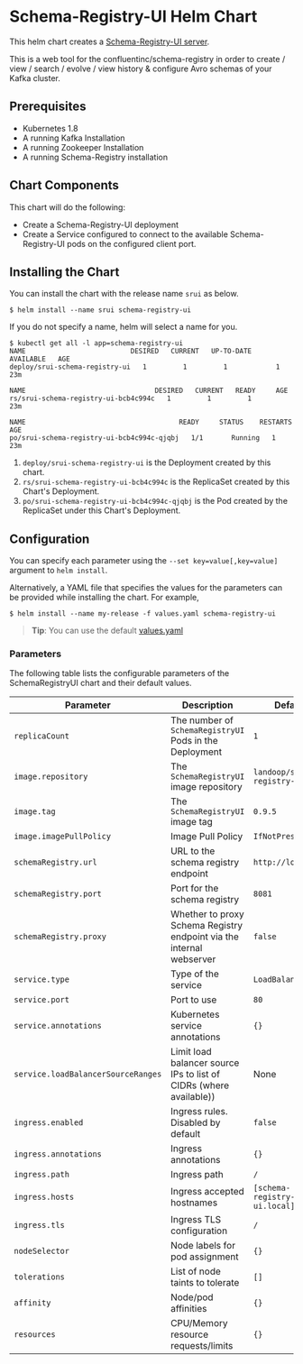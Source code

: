 # Schema-Registry-UI Helm Chart
This helm chart creates a [Schema-Registry-UI server](https://github.com/Landoop/schema-registry-ui).

This is a web tool for the confluentinc/schema-registry in order to create / view / search / evolve / view history & configure Avro schemas of your Kafka cluster.


## Prerequisites
* Kubernetes 1.8
* A running Kafka Installation
* A running Zookeeper Installation
* A running Schema-Registry installation

## Chart Components
This chart will do the following:

* Create a Schema-Registry-UI deployment
* Create a Service configured to connect to the available Schema-Registry-UI pods on the configured
  client port.

## Installing the Chart
You can install the chart with the release name `srui` as below.

```console
$ helm install --name srui schema-registry-ui
```

If you do not specify a name, helm will select a name for you.

```console{%raw}
$ kubectl get all -l app=schema-registry-ui
NAME                          DESIRED   CURRENT   UP-TO-DATE   AVAILABLE   AGE
deploy/srui-schema-registry-ui   1         1         1            1           23m

NAME                                DESIRED   CURRENT   READY     AGE
rs/srui-schema-registry-ui-bcb4c994c   1         1         1         23m

NAME                                      READY     STATUS    RESTARTS   AGE
po/srui-schema-registry-ui-bcb4c994c-qjqbj   1/1       Running   1          23m
```

1. `deploy/srui-schema-registry-ui` is the Deployment created by this chart.
1. `rs/srui-schema-registry-ui-bcb4c994c` is the ReplicaSet created by this Chart's Deployment.
1. `po/srui-schema-registry-ui-bcb4c994c-qjqbj` is the Pod created by the ReplicaSet under this Chart's Deployment.

## Configuration
You can specify each parameter using the `--set key=value[,key=value]` argument to `helm install`.

Alternatively, a YAML file that specifies the values for the parameters can be provided while installing the chart. For example,

```console
$ helm install --name my-release -f values.yaml schema-registry-ui
```

> **Tip**: You can use the default [values.yaml](values.yaml)

### Parameters
The following table lists the configurable parameters of the SchemaRegistryUI chart and their default values.

| Parameter | Description | Default |
| --------- | ----------- | ------- |
| `replicaCount` | The number of `SchemaRegistryUI` Pods in the Deployment | `1` |
| `image.repository` | The `SchemaRegistryUI` image repository | `landoop/schema-registry-ui` |
| `image.tag` | The `SchemaRegistryUI` image tag | `0.9.5` |
| `image.imagePullPolicy` | Image Pull Policy | `IfNotPresent` |
| `schemaRegistry.url` | URL to the schema registry endpoint | `http://localhost` |
| `schemaRegistry.port` | Port for the schema registry | `8081` |
| `schemaRegistry.proxy` | Whether to proxy Schema Registry endpoint via the internal webserver | `false` |
| `service.type` | Type of the service | `LoadBalancer` |
| `service.port` | Port to use | `80` |
| `service.annotations` | Kubernetes service annotations | `{}` |
| `service.loadBalancerSourceRanges` | Limit load balancer source IPs to list of CIDRs (where available)) | None |
| `ingress.enabled` | Ingress rules. Disabled by default | `false` |
| `ingress.annotations` | Ingress annotations | `{}` |
| `ingress.path` | Ingress path | `/` |
| `ingress.hosts` | Ingress accepted hostnames | `[schema-registry-ui.local]` |
| `ingress.tls` | Ingress TLS configuration | `/` |
| `nodeSelector` | Node labels for pod assignment | `{}` |
| `tolerations` | List of node taints to tolerate | `[]` |
| `affinity` | Node/pod affinities | `{}` |
| `resources` | CPU/Memory resource requests/limits | `{}` |
